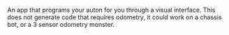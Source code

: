 An app that programs your auton for you through a visual interface. This does not generate code that requires odometry, it could work on a chassis bot, or a 3 sensor odometry monster.
